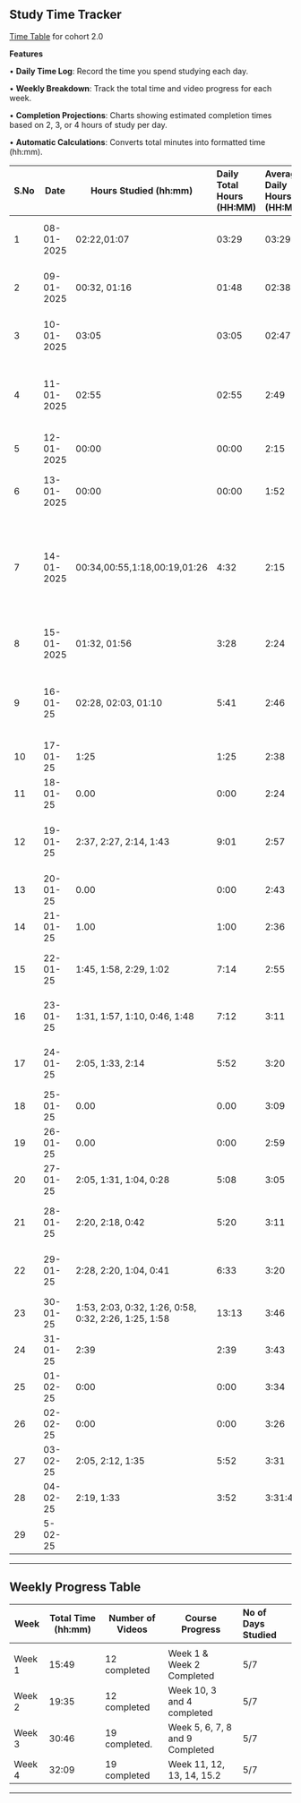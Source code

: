 ## Study Time Tracker&#x20;

[Time Table](./Time_chart.md) for cohort 2.0

**Features**

• **Daily Time Log**: Record the time you spend studying each day.

• **Weekly Breakdown**: Track the total time and video progress for each week.

• **Completion Projections**: Charts showing estimated completion times based on 2, 3, or 4 hours of study per day.

• **Automatic Calculations**: Converts total minutes into formatted time (hh:mm).

| **S.No** | **Date**   | **Hours Studied (hh:mm)**                            | **Daily Total Hours (HH:MM)** | **Average Daily Hours (HH:MM)** | **Topics Covered**                                                                    | **Notes**                                 |
| :------- | ---------- | ---------------------------------------------------- | :---------------------------- | :------------------------------ | ------------------------------------------------------------------------------------- | ----------------------------------------- |
| 1        | 08-01-2025 | 02:22,01:07                                          | 03:29                         | 03:29                           | Week 1: JS Foundations, Basics Js APis                                                | Video 1,2 ompleted.                       |
| 2        | 09-01-2025 | 00:32, 01:16                                         | 01:48                         | 02:38                           | Week 1: Loops, Async Await, Promises                                                  | Lecture 1.3, 1.4, 1.5 Completed.          |
| 3        | 10-01-2025 | 03:05                                                | 03:05                         | 02:47                           | Week 2 Revision of Async Js                                                           | Revised previous topics. (2.1)            |
| 4        | 11-01-2025 | 02:55                                                | 02:55                         | 2:49                            | Week 2: Express, Nodejs                                                               | In detail Study About Express and Node.js |
| 5        | 12-01-2025 | 00:00                                                | 00:00                         | 2:15                            | Rest Day                                                                              | Rest Day                                  |
| 6        | 13-01-2025 | 00:00                                                | 00:00                         | 1:52                            | Irresponsible, laziness                                                               | Does not studied because of laziness      |
| 7        | 14-01-2025 | 00:34,00:55,1:18,00:19,01:26                         | 4:32                          | 2:15                            | Week 2: Bash and Terminal, Advance, Express, filter, map, arrow functions, git/github | Completed Week 2                          |
| 8        | 15-01-2025 | 01:32, 01:56                                         | 3:28                          | 2:24                            | Postgres, Prisma                                                                      | Week 10.0.1 & 10.0.2 Completed.           |
| 9        | 16-01-25   | 02:28, 02:03, 01:10                                  | 5:41                          | 2:46                            | Postgres and Prisma + 1st video for 3rd week : middleware, auth, zod, etc             | Week 10 Completed: Week 3 Started.        |
| 10       | 17-01-25   | 1:25                                                 | 1:25                          | 2:38                            | Completed 3.1                                                                         | Completed 3.1                             |
| 11       | 18-01-25   | 0.00                                                 | 0:00                          | 2:24                            | laziness                                                                              | laziness                                  |
| 12       | 19-01-25   | 2:37, 2:27, 2:14, 1:43                               | 9:01                          | 2:57                            | Dynamic backend and auth                                                              | 3.2 Completed. 4.1 & 4.2 & 4.3 Completed. |
| 13       | 20-01-25   | 0.00                                                 | 0:00                          | 2:43                            | laziness                                                                              | laziness                                  |
| 14       | 21-01-25   | 1.00                                                 | 1:00                          | 2:36                            | 5.1 Started                                                                           | 5.1 Started                               |
| 15       | 22-01-25   | 1:45, 1:58, 2:29, 1:02                               | 7:14                          | 2:55                            | Week 5 Done: Basic React Deep Dive                                                    | Week 6 : video 2 : 1 hour and 2 Minute    |
| 16       | 23-01-25   | 1:31, 1:57, 1:10, 0:46, 1:48                         | 7:12                          | 3:11                            | Hooks and React Deeper Dive                                                           | Week 6 Complete. `Adhoc Left` 7.1C        |
| 17       | 24-01-25   | 2:05, 1:33, 2:14                                     | 5:52                          | 3:20                            | Recoil completed. Tailwind Started.                                                   | Week 7 Completed. 8.1C                    |
| 18       | 25-01-25   | 0.00                                                 | 0.00                          | 3:09                            | asshole                                                                               | asshole                                   |
| 19       | 26-01-25   | 0.00                                                 | 0:00                          | 2:59                            | asshole                                                                               | medicine                                  |
| 20       | 27-01-25   | 2:05, 1:31, 1:04, 0:28                               | 5:08                          | 3:05                            | Completed Paytm Frontend                                                              | Completed 8. starting 9                   |
| 21       | 28-01-25   | 2:20, 2:18, 0:42                                     | 5:20                          | 3:11                            | completed Typescript and custom Hooks                                                 | Week 9 Completed.                         |
| 22       | 29-01-25   | 2:28, 2:20, 1:04, 0:41                               | 6:33                          | 3:20                            | Completed Week 11, and 12.2C                                                          | cloudflare Workers, and Aws cloudfront    |
| 23       | 30-01-25   | 1:53, 2:03, 0:32, 1:26, 0:58, 0:32, 2:26, 1:25, 1:58 | 13:13                         | 3:46                            | Completed Week 12. Week 13.3C                                                         | Working on Fire.                          |
| 24       | 31-01-25   | 2:39                                                 | 2:39                          | 3:43                            | Completed Week 13                                                                     | not good                                  |
| 25       | 01-02-25   | 0:00                                                 | 0:00                          | 3:34                            | Fest                                                                                  | Fest                                      |
| 26       | 02-02-25   | 0:00                                                 | 0:00                          | 3:26                            | Nalla                                                                                 | Nalla                                     |
| 27       | 03-02-25   | 2:05, 2:12, 1:35                                     | 5:52                          | 3:31                            | Completed Week 14                                                                     | Completed Week 14                         |
| 28       | 04-02-25   | 2:19, 1:33                                           | 3:52                          | 3:31:45                         | 15.2 and half of 15.2                                                                 | 15.1C                                     |
| 29       | 5-02-25    |                                                      |                               |                                 |                                                                                       |                                           |

---

## Weekly Progress Table

| **Week** | **Total Time (hh:mm)** | **Number of Videos** | **Course Progress**             | **No of Days Studied** |
| -------- | ---------------------- | -------------------- | ------------------------------- | :--------------------- |
|          |                        |                      |                                 |                        |
| Week 1   | 15:49                  | 12 completed         | Week 1 & Week 2 Completed       | 5/7                    |
| Week 2   | 19:35                  | 12 completed         | Week 10, 3 and 4 completed      | 5/7                    |
| Week 3   | 30:46                  | 19 completed.        | Week 5, 6, 7, 8 and 9 Completed | 5/7                    |
| Week 4   | 32:09                  | 19 completed         | Week 11, 12, 13, 14, 15.2       | 5/7                    |

---
